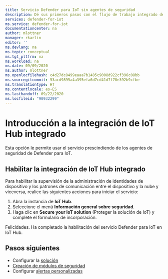 ```yaml
---
title: Servicio Defender para IoT sin agentes de seguridad
description: Dé sus primeros pasos con el flujo de trabajo integrado del servicio Defender para IoT.
services: defender-for-iot
ms.service: defender-for-iot
documentationcenter: na
author: mlottner
manager: rkarlin
editor: ''
ms.devlang: na
ms.topic: conceptual
ms.tgt_pltfrm: na
ms.workload: na
ms.date: 09/09/2020
ms.author: mlottner
ms.openlocfilehash: c4d27dc8499eaaa7b1485c9008d922cf396c08bb
ms.sourcegitcommit: 53acd9895a4a395efa6d7cd41d7f78e392b9cfbe
ms.translationtype: HT
ms.contentlocale: es-ES
ms.lasthandoff: 09/22/2020
ms.locfileid: "90932299"
---
```

# <a name="get-started-with-built-in-iot-hub-integration"></a>Introducción a la integración de IoT Hub integrado

Esta opción le permite usar el servicio prescindiendo de los agentes de seguridad de Defender para IoT.

## <a name="enable-built-in-iot-hub-integration"></a>Habilitar la integración de IoT Hub integrado

Para habilitar la supervisión de la administración de identidades de dispositivo y los patrones de comunicación entre el dispositivo y la nube y viceversa, realice las siguientes acciones para iniciar el servicio:

1. Abra la instancia de **IoT Hub**.
1. Seleccione el menú **Información general sobre seguridad**.
1. Haga clic en **Secure your IoT solution** (Proteger la solución de IoT) y complete el formulario de incorporación.

Felicidades. Ha completado la habilitación del servicio Defender para IoT en IoT Hub.

## <a name="next-steps"></a>Pasos siguientes

- Configurar la [solución](quickstart-configure-your-solution.md)
- [Creación de módulos de seguridad](quickstart-create-security-twin.md)
- Configurar [alertas personalizadas](quickstart-create-custom-alerts.md)
